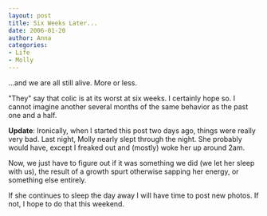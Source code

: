 ```yaml
---
layout: post
title: Six Weeks Later...
date: 2006-01-20
author: Anna
categories:
- Life
- Molly
---
```


...and we are all still alive. More or less.

"They" say that colic is at its worst at six weeks. I certainly hope so. I cannot imagine another several months of the same behavior as the past one and a half.

**Update**: Ironically, when I started this post two days ago, things were really very bad. Last night, Molly nearly slept through the night. She probably would have, except I freaked out and (mostly) woke her up around 2am.

Now, we just have to figure out if it was something we did (we let her sleep with us), the result of a growth spurt otherwise sapping her energy, or something else entirely.

If she continues to sleep the day away I will have time to post new photos. If not, I hope to do that this weekend.
